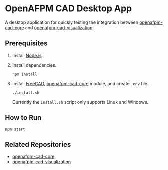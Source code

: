 # OpenAFPM CAD Desktop App

A desktop application for quickly testing the integration between [openafpm-cad-core](https://github.com/gbroques/openafpm-cad-core) and [openafpm-cad-visualization](https://github.com/gbroques/openafpm-cad-visualization).

## Prerequisites
1. Install [Node.js](https://nodejs.org/en/).
2. Install dependencies.

       npm install

3. Install [FreeCAD](https://github.com/FreeCAD/FreeCAD/releases/tag/0.20), [openafpm-cad-core](https://github.com/gbroques/openafpm-cad-core) module, and create `.env` file.

       ./install.sh

    Currently the `install.sh` script only supports Linux and Windows.

## How to Run

    npm start

## Related Repositories

* [openafpm-cad-core](https://github.com/gbroques/openafpm-cad-core)
* [openafpm-cad-visualization](https://github.com/gbroques/openafpm-cad-visualization)
